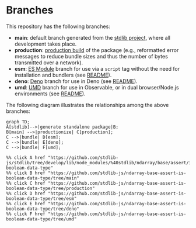 <!--

@license Apache-2.0

Copyright (c) 2022 The Stdlib Authors.

Licensed under the Apache License, Version 2.0 (the "License");
you may not use this file except in compliance with the License.
You may obtain a copy of the License at

    http://www.apache.org/licenses/LICENSE-2.0

Unless required by applicable law or agreed to in writing, software
distributed under the License is distributed on an "AS IS" BASIS,
WITHOUT WARRANTIES OR CONDITIONS OF ANY KIND, either express or implied.
See the License for the specific language governing permissions and
limitations under the License.

-->

# Branches

This repository has the following branches:

-   **main**: default branch generated from the [stdlib project][stdlib-url], where all development takes place.
-   **production**: [production build][production-url] of the package (e.g., reformatted error messages to reduce bundle sizes and thus the number of bytes transmitted over a network).
-   **esm**: [ES Module][esm-url] branch for use via a `script` tag without the need for installation and bundlers (see [README][esm-readme]).
-   **deno**: [Deno][deno-url] branch for use in Deno (see [README][deno-readme]).
-   **umd**: [UMD][umd-url] branch for use in Observable, or in dual browser/Node.js environments (see [README][umd-readme]).

The following diagram illustrates the relationships among the above branches:

```mermaid
graph TD;
A[stdlib]-->|generate standalone package|B;
B[main] -->|productionize| C[production];
C -->|bundle| D[esm];
C -->|bundle| E[deno];
C -->|bundle| F[umd];

%% click A href "https://github.com/stdlib-js/stdlib/tree/develop/lib/node_modules/%40stdlib/ndarray/base/assert/is-boolean-data-type"
%% click B href "https://github.com/stdlib-js/ndarray-base-assert-is-boolean-data-type/tree/main"
%% click C href "https://github.com/stdlib-js/ndarray-base-assert-is-boolean-data-type/tree/production"
%% click D href "https://github.com/stdlib-js/ndarray-base-assert-is-boolean-data-type/tree/esm"
%% click E href "https://github.com/stdlib-js/ndarray-base-assert-is-boolean-data-type/tree/deno"
%% click F href "https://github.com/stdlib-js/ndarray-base-assert-is-boolean-data-type/tree/umd"
```

[stdlib-url]: https://github.com/stdlib-js/stdlib/tree/develop/lib/node_modules/%40stdlib/ndarray/base/assert/is-boolean-data-type
[production-url]: https://github.com/stdlib-js/ndarray-base-assert-is-boolean-data-type/tree/production
[deno-url]: https://github.com/stdlib-js/ndarray-base-assert-is-boolean-data-type/tree/deno
[deno-readme]: https://github.com/stdlib-js/ndarray-base-assert-is-boolean-data-type/blob/deno/README.md
[umd-url]: https://github.com/stdlib-js/ndarray-base-assert-is-boolean-data-type/tree/umd
[umd-readme]: https://github.com/stdlib-js/ndarray-base-assert-is-boolean-data-type/blob/umd/README.md
[esm-url]: https://github.com/stdlib-js/ndarray-base-assert-is-boolean-data-type/tree/esm
[esm-readme]: https://github.com/stdlib-js/ndarray-base-assert-is-boolean-data-type/blob/esm/README.md